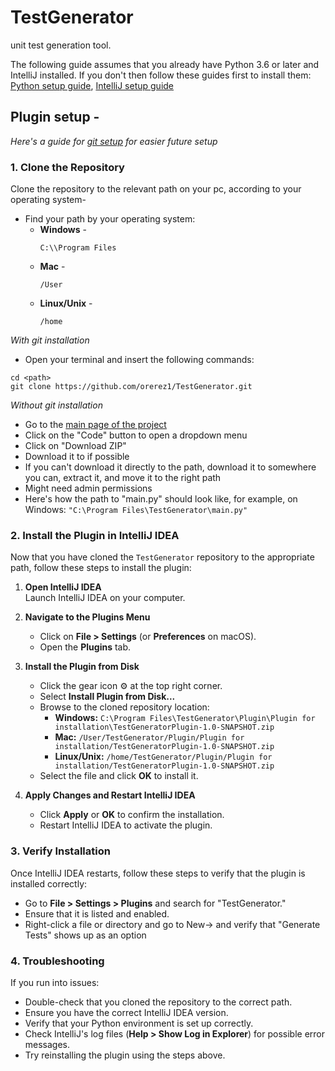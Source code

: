 # TestGenerator
unit test generation tool.

The following guide assumes that you already have Python 3.6 or later and IntelliJ installed.
If you don't then follow these guides first to install them:
[Python setup guide](https://github.com/orerez1/TestGenerator/blob/20-installation-guide/docs/PythonInstallationGuide.md), 
[IntelliJ setup guide](https://github.com/orerez1/TestGenerator/blob/20-installation-guide/docs/IntelliJ%20installation%20guide.md)


Plugin setup -
-
_Here's a guide for [git setup](https://github.com/orerez1/TestGenerator/blob/20-installation-guide/docs/git%20setup%20guide.md) for easier future setup_


### **1. Clone the Repository**

Clone the repository to the relevant path on your pc, according to your operating system-
 - Find your path by your operating system:
   - **Windows** -
     ```
     C:\\Program Files
     ```
   - **Mac** - 
     ```
     /User
     ```
   - **Linux/Unix** - 
     ```
     /home
     ```
  _With git installation_
 - Open your terminal and insert the following commands:

  ```
  cd <path>
  git clone https://github.com/orerez1/TestGenerator.git
  ```
_Without git installation_

 - Go to the [main page of the project](https://github.com/orerez1/TestGenerator)
 - Click on the "Code" button to open a dropdown menu
 - Click on "Download ZIP"
 - Download it to <path> if possible
 - If you can't download it directly to the path, download it to somewhere you can, extract it, and move it to the right path
 - Might need admin permissions
 - Here's how the path to "main.py" should look like, for example, on Windows: `"C:\Program Files\TestGenerator\main.py"`


### **2. Install the Plugin in IntelliJ IDEA**  
Now that you have cloned the `TestGenerator` repository to the appropriate path, follow these steps to install the plugin:

1. **Open IntelliJ IDEA**  
   Launch IntelliJ IDEA on your computer.

2. **Navigate to the Plugins Menu**  
   - Click on **File > Settings** (or **Preferences** on macOS).  
   - Open the **Plugins** tab.

3. **Install the Plugin from Disk**  
   - Click the gear icon ⚙️ at the top right corner.  
   - Select **Install Plugin from Disk...**  
   - Browse to the cloned repository location:  
     - **Windows:** `C:\Program Files\TestGenerator\Plugin\Plugin for installation\TestGeneratorPlugin-1.0-SNAPSHOT.zip`  
     - **Mac:** `/User/TestGenerator/Plugin/Plugin for installation/TestGeneratorPlugin-1.0-SNAPSHOT.zip`  
     - **Linux/Unix:** `/home/TestGenerator/Plugin/Plugin for installation/TestGeneratorPlugin-1.0-SNAPSHOT.zip`  
   - Select the file and click **OK** to install it.

4. **Apply Changes and Restart IntelliJ IDEA**  
   - Click **Apply** or **OK** to confirm the installation.  
   - Restart IntelliJ IDEA to activate the plugin.

### **3. Verify Installation**  
Once IntelliJ IDEA restarts, follow these steps to verify that the plugin is installed correctly:

- Go to **File > Settings > Plugins** and search for "TestGenerator."
- Ensure that it is listed and enabled.
- Right-click a file or directory and go to New-> and verify that "Generate Tests" shows up as an option

### **4. Troubleshooting**  
If you run into issues:  
- Double-check that you cloned the repository to the correct path.  
- Ensure you have the correct IntelliJ IDEA version.  
- Verify that your Python environment is set up correctly.  
- Check IntelliJ's log files (**Help > Show Log in Explorer**) for possible error messages.  
- Try reinstalling the plugin using the steps above.  


